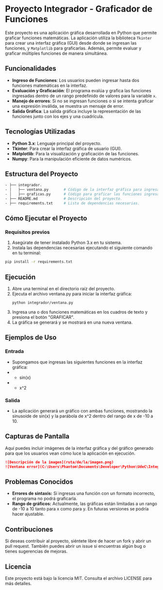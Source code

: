 # Proyecto Integrador - Graficador de Funciones

Este proyecto es una aplicación gráfica desarrollada en Python que permite graficar funciones matemáticas. La aplicación utiliza la biblioteca `Tkinter` para crear una interfaz gráfica (GUI) desde donde se ingresan las funciones, y `Matplotlib` para graficarlas. Además, permite evaluar y graficar múltiples funciones de manera simultánea.

## Funcionalidades

- **Ingreso de Funciones**: Los usuarios pueden ingresar hasta dos funciones matemáticas en la interfaz.
- **Evaluación y Graficación**: El programa evalúa y grafica las funciones ingresadas dentro de un rango predefinido de valores para la variable `x`.
- **Manejo de errores**: Si no se ingresan funciones o si se intenta graficar una expresión inválida, se muestra un mensaje de error.
- **Salida Gráfica**: La salida gráfica incluye la representación de las funciones junto con los ejes y una cuadrícula.

## Tecnologías Utilizadas

- **Python 3.x**: Lenguaje principal del proyecto.
- **Tkinter**: Para crear la interfaz gráfica de usuario (GUI).
- **Matplotlib**: Para la visualización y graficación de las funciones.
- **Numpy**: Para la manipulación eficiente de datos numéricos.

## Estructura del Proyecto

```bash
- ├── integrador.
- │   ├── ventana.py       # Código de la interfaz gráfica para ingresar las funciones.
- │   ├── graficas.py      # Código para graficar las funciones ingresadas.
- ├── README.md            # Descripción del proyecto.
- ├── requirements.txt     # Lista de dependencias necesarias.
```
## Cómo Ejecutar el Proyecto

### Requisitos previos

1. Asegúrate de tener instalado Python 3.x en tu sistema.
2. Instala las dependencias necesarias ejecutando el siguiente comando en tu terminal:

```bash
pip install -r requirements.txt
```
## Ejecución
1. Abre una terminal en el directorio raíz del proyecto.
2. Ejecuta el archivo ventana.py para iniciar la interfaz gráfica:
   ```bash
   python integrador/ventana.py
3. Ingresa una o dos funciones matemáticas en los cuadros de texto y presiona el botón "GRAFICAR".
4. La gráfica se generará y se mostrará en una nueva ventana.

## Ejemplos de Uso
### Entrada
- Supongamos que ingresas las siguientes funciones en la interfaz gráfica:
- - sin(x)
- - x^2
### Salida
- La aplicación generará un gráfico con ambas funciones, mostrando la sinusoide de sin(x) y la parábola de x^2 dentro del rango de x de -10 a 10.

## Capturas de Pantalla
Aquí puedes incluir imágenes de la interfaz gráfica y del gráfico generado para que los usuarios vean cómo luce la aplicación en ejecución.

```markdown
![Descripción de la imagen](ruta/de/la/imagen.png)
![Ventana error](C:\Users\Phantom\Documents\Developer\Python\UdeC\Integrador\Capturas de Pantalla)
```
## Problemas Conocidos
- **Errores de sintaxis:** Si ingresas una función con un formato incorrecto, el programa no podrá graficarla.
- **Rango de gráficos:** Actualmente, las gráficas están limitadas a un rango de -10 a 10 tanto para x como para y. En futuras versiones se podría hacer ajustable.

## Contribuciones
Si deseas contribuir al proyecto, siéntete libre de hacer un fork y abrir un pull request. También puedes abrir un issue si encuentras algún bug o tienes sugerencias de mejoras.

## Licencia
Este proyecto está bajo la licencia MIT. Consulta el archivo LICENSE para más detalles.
